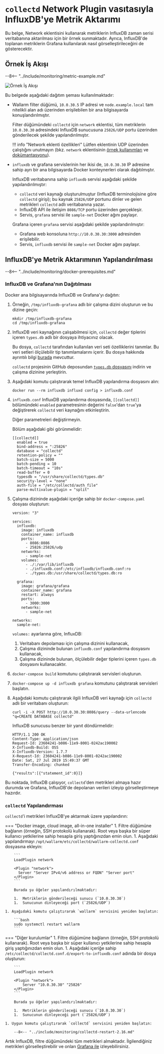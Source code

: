 [img-network-plugin-influxdb]:     ../../images/monitoring/network-plugin-influxdb.png

[doc-grafana]:                     working-with-grafana.md

[link-collectd-networking]:        https://collectd.org/wiki/index.php/Networking_introduction
[link-network-plugin]:             https://www.collectd.org/documentation/manpages/collectd.conf.html
[link-typesdb]:                    https://www.collectd.org/documentation/manpages/types.db.html
[link-typesdb-file]:               https://github.com/collectd/collectd/blob/master/src/types.db

#   `collectd` Network Plugin vasıtasıyla InfluxDB'ye Metrik Aktarımı

Bu belge, Network eklentisini kullanarak metriklerin InfluxDB zaman serisi veritabanına aktarılması için bir örnek sunmaktadır. Ayrıca, InfluxDB'de toplanan metriklerin Grafana kullanılarak nasıl görselleştirileceğini de gösterecektir.

##  Örnek İş Akışı

--8<-- "../include/monitoring/metric-example.md"

![Örnek İş Akışı][img-network-plugin-influxdb]

Bu belgede aşağıdaki dağıtım şeması kullanılmaktadır:
*   Wallarm filter düğümü, `10.0.30.5` IP adresi ve `node.example.local` tam nitelikli alan adı üzerinden erişilebilen bir ana bilgisayarda konuşlandırılmıştır.
    
    Filter düğümündeki `collectd` için `network` eklentisi, tüm metriklerin `10.0.30.30` adresindeki InfluxDB sunucusuna `25826/UDP` portu üzerinden gönderilecek şekilde yapılandırılmıştır.
    
      
    !!! info "Network eklenti özellikleri"
        Lütfen eklentinin UDP üzerinden çalıştığını unutmayın (bkz. `network` eklentisinin [örnek kullanımları][link-collectd-networking] ve [dokümantasyonu][link-network-plugin]).
    
    
*   `influxdb` ve grafana servislerinin her ikisi de, `10.0.30.30` IP adresine sahip ayrı bir ana bilgisayarda Docker konteynerleri olarak dağıtılmıştır.

    InfluxDB veritabanına sahip `influxdb` servisi aşağıdaki şekilde yapılandırılmıştır:

      * `collectd` veri kaynağı oluşturulmuştur (InfluxDB terminolojisine göre `collectd` girişi); bu kaynak `25826/UDP` portunu dinler ve gelen metrikleri `collectd` adlı veritabanına yazar.
      * InfluxDB API ile iletişim `8086/TCP` portu üzerinden gerçekleşir.
      * Servis, `grafana` servisi ile `sample-net` Docker ağını paylaşır.
    
    
    
    Grafana içeren `grafana` servisi aşağıdaki şekilde yapılandırılmıştır:
    
      * Grafana web konsoluna `http://10.0.30.30:3000` adresinden erişilebilir.
      * Servis, `influxdb` servisi ile `sample-net` Docker ağını paylaşır.

##  InfluxDB'ye Metrik Aktarımının Yapılandırılması

--8<-- "../include/monitoring/docker-prerequisites.md"

### InfluxDB ve Grafana'nın Dağıtılması

Docker ana bilgisayarında InfluxDB ve Grafana'yı dağıtın:
1.  Örneğin, `/tmp/influxdb-grafana` adlı bir çalışma dizini oluşturun ve bu dizine geçin:
    
    ```
    mkdir /tmp/influxdb-grafana
    cd /tmp/influxdb-grafana
    ```
    
2.  InfluxDB veri kaynağının çalışabilmesi için, `collectd` değer tiplerini içeren `types.db` adlı bir dosyaya ihtiyacınız olacak.
    
    Bu dosya, `collectd` tarafından kullanılan veri seti özelliklerini tanımlar. Bu veri setleri ölçülebilir tip tanımlamalarını içerir. Bu dosya hakkında ayrıntılı bilgi [burada][link-typesdb] mevcuttur.
    
    `collectd` projesinin GitHub deposundan [``types.db`` dosyasını][link-typesdb-file] indirin ve çalışma dizinine yerleştirin.
    
3.  Aşağıdaki komutu çalıştırarak temel InfluxDB yapılandırma dosyasını alın:
    
    ```
    docker run --rm influxdb influxd config > influxdb.conf
    ```
    
4.  `influxdb.conf` InfluxDB yapılandırma dosyasında, `[[collectd]]` bölümündeki `enabled` parametresinin değerini `false`'dan `true`'ya değiştirerek `collectd` veri kaynağını etkinleştirin.
    
    Diğer parametreleri değiştirmeyin.
   
    Bölüm aşağıdaki gibi görünmelidir:
   
    ```
    [[collectd]]
      enabled = true
      bind-address = ":25826"
      database = "collectd"
      retention-policy = ""
      batch-size = 5000
      batch-pending = 10
      batch-timeout = "10s"
      read-buffer = 0
      typesdb = "/usr/share/collectd/types.db"
      security-level = "none"
      auth-file = "/etc/collectd/auth_file"
      parse-multivalue-plugin = "split"  
    ```
    
5.  Çalışma dizininde aşağıdaki içeriğe sahip bir `docker-compose.yaml` dosyası oluşturun:
   
    ```
    version: "3"
    
    services:
      influxdb:
        image: influxdb
        container_name: influxdb
        ports:
          - 8086:8086
          - 25826:25826/udp
        networks:
          - sample-net
        volumes:
          - ./:/var/lib/influxdb
          - ./influxdb.conf:/etc/influxdb/influxdb.conf:ro
          - ./types.db:/usr/share/collectd/types.db:ro
    
      grafana:
        image: grafana/grafana
        container_name: grafana
        restart: always
        ports:
          - 3000:3000
        networks:
          - sample-net
    
    networks:
      sample-net:
    ```

    `volumes:` ayarlarına göre, InfluxDB:
    1.  Veritabanı depolaması için çalışma dizinini kullanacak,
    2.  Çalışma dizininde bulunan `influxdb.conf` yapılandırma dosyasını kullanacak,
    3.  Çalışma dizininde bulunan, ölçülebilir değer tiplerini içeren `types.db` dosyasını kullanacaktır.  
    
6.  `docker-compose build` komutunu çalıştırarak servisleri oluşturun.
    
7.  `docker-compose up -d influxdb grafana` komutunu çalıştırarak servisleri başlatın.
    
8.  Aşağıdaki komutu çalıştırarak ilgili InfluxDB veri kaynağı için `collectd` adlı bir veritabanı oluşturun:
   
    ```
    curl -i -X POST http://10.0.30.30:8086/query --data-urlencode "q=CREATE DATABASE collectd"
    ```
    
    InfluxDB sunucusu benzer bir yanıt döndürmelidir:
   
    ```
    HTTP/1.1 200 OK
    Content-Type: application/json
    Request-Id: 23604241-b086-11e9-8001-0242ac190002
    X-Influxdb-Build: OSS
    X-Influxdb-Version: 1.7.7
    X-Request-Id: 23604241-b086-11e9-8001-0242ac190002
    Date: Sat, 27 Jul 2019 15:49:37 GMT
    Transfer-Encoding: chunked
    
    {"results":[{"statement_id":0}]}
    ```
    
Bu noktada, InfluxDB çalışıyor, `collectd`'den metrikleri almaya hazır durumda ve Grafana, InfluxDB'de depolanan verileri izleyip görselleştirmeye hazırdır.

### `collectd` Yapılandırması

`collectd`'i metrikleri InfluxDB'ye aktarmak üzere yapılandırın:

=== "Docker image, cloud image, all-in-one installer"
    1. Filtre düğümüne bağlanın (örneğin, SSH protokolü kullanarak). Root veya başka bir süper kullanıcı yetkilerine sahip hesapla giriş yaptığınızdan emin olun.
    1. Aşağıdaki yapılandırmayı `/opt/wallarm/etc/collectd/wallarm-collectd.conf` dosyasına ekleyin:
      
        ```
        LoadPlugin network
        
        <Plugin "network">
          Server "Server IPv4/v6 address or FQDN" "Server port"
        </Plugin>
        ```
        
        Burada şu öğeler yapılandırılmaktadır:
    
        1.  Metriklerin gönderileceği sunucu (`10.0.30.30`)
        1.  Sunucunun dinleyeceği port (`25826/UDP`)
        
    1. Aşağıdaki komutu çalıştırarak `wallarm` servisini yeniden başlatın:
    
        ```bash
        sudo systemctl restart wallarm
        ```
=== "Diğer kurulumlar"
    1. Filtre düğümüne bağlanın (örneğin, SSH protokolü kullanarak). Root veya başka bir süper kullanıcı yetkilerine sahip hesapla giriş yaptığınızdan emin olun.
    1. Aşağıdaki içeriğe sahip `/etc/collectd/collectd.conf.d/export-to-influxdb.conf` adında bir dosya oluşturun:
      
        ```
        LoadPlugin network
        
        <Plugin "network">
            Server "10.0.30.30" "25826"
        </Plugin>
        ```
        
        Burada şu öğeler yapılandırılmaktadır:
    
        1.  Metriklerin gönderileceği sunucu (`10.0.30.30`)
        1.  Sunucunun dinleyeceği port (`25826/UDP`)
        
    1. Uygun komutu çalıştırarak `collectd` servisini yeniden başlatın:
    
        --8<-- "../include/monitoring/collectd-restart-2.16.md"

Artık InfluxDB, filtre düğümündeki tüm metrikleri almaktadır. İlgilendiğiniz metrikleri görselleştirebilir ve onları [Grafana ile][doc-grafana] izleyebilirsiniz.
